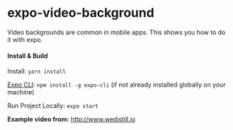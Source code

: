# expo-video-background

Video backgrounds are common in mobile apps. This shows you how to do it with expo.

#### Install & Build

Install: `yarn install`

[Expo CLI](https://docs.expo.io/versions/latest/workflow/expo-cli/): `npm install -g expo-cli` (if not already installed globally on your machine)

Run Project Locally: `expo start`

**Example video from:** http://www.wedistill.io
